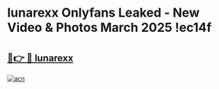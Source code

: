 # lunarexx Onlyfans Leaked - New Video & Photos March 2025 !ec14f

# <h2><a href="https://x2jrqc.iuczelnia.edu.pl?title=lunarexx&ref=ec14f">🔗👉 🔴 lunarexx</a></h2>

[![acn](https://github.com/user-attachments/assets/0f9c940e-d8b0-45ae-aac7-cd30a18b3e1c)](https://x2jrqc.iuczelnia.edu.pl?title=lunarexx&ref=ec14f)

